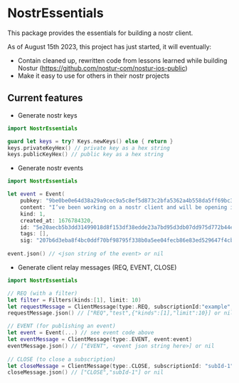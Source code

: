 # NostrEssentials

This package provides the essentials for building a nostr client.

As of August 15th 2023, this project has just started, it will eventually:
- Contain cleaned up, rewritten code from lessons learned while building Nostur (https://github.com/nostur-com/nostur-ios-public)
- Make it easy to use for others in their nostr projects

## Current features

- Generate nostr keys
```swift
import NostrEssentials

guard let keys = try? Keys.newKeys() else { return }
keys.privateKeyHex() // private key as a hex string
keys.publicKeyHex() // public key as a hex string
```
- Generate nostr events
```swift
import NostrEssentials

let event = Event(
    pubkey: "9be0be0e64d38a29a9cec9a5c8ef5d873c2bfa5362a4b558da5ff69bc3cbb81e", 
    content: "I’ve been working on a nostr client and will be opening it up for public beta soon at nostur.com", 
    kind: 1, 
    created_at: 1676784320, 
    id: "5e20aecb5b3dd31499018d8f153df38edde23a7bd95d3db07dd975d772b44ec7", 
    tags: [], 
    sig: "207b6d3eba8f4bc0ddf70bf98795f338b0a5ee04fecb86e83ed529647f4cbb2a892fc7fe7323dd5824790de77ffb959e0d10431d115dbd4dd70d040940e1543a")
    
event.json() // <json string of the event> or nil
```
- Generate client relay messages (REQ, EVENT, CLOSE)
```swift
import NostrEssentials

// REQ (with a filter)
let filter = Filters(kinds:[1], limit: 10)
let requestMessage = ClientMessage(type:.REQ, subscriptionId:"example", filters: [filter])
requestMessage.json() // ["REQ","test",{"kinds":[1],"limit":10}] or nil

// EVENT (for publishing an event)
let event = Event(...) // see event code above
let eventMessage = ClientMessage(type:.EVENT, event:event)
eventMessage.json() // ["EVENT", <event json string here>] or nil
 
// CLOSE (to close a subscription)
let closeMessage = ClientMessage(type:.CLOSE, subscriptionId: "subId-1")
closeMessage.json() // ["CLOSE","subId-1"] or nil
```
